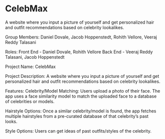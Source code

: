 # CelebMax
A website where you input a picture of yourself and get personalized hair and outfit recommendations based on celebrity lookalikes.

Group Members: Daniel Dovale, Jacob Hoppenstedt, Rohith Vellore, Veeraj Reddy Talasani 

Roles:
Front End - Daniel Dovale, Rohith Vellore
Back End - Veeraj Reddy Talasani, Jacob Hoppenstedt

Project Name: CelebMax

Project Description: A website where you input a picture of yourself and get personalized hair and outfit recommendations based on celebrity lookalikes.

Features:
Celebrity/Model Matching: Users upload a photo of their face. The app uses a face similarity model to match the uploaded face to a database of celebrities or models. 

Hairstyle Options: Once a similar celebrity/model is found, the app fetches multiple hairstyles from a pre-curated database of that celebrity’s past looks.

Style Options: Users can get ideas of past outfits/styles of the celebrity.
